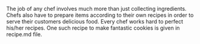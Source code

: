 The job of any chef involves much more than just collecting ingredients. Chefs also have to prepare items according to their own recipes in order to serve their customers delicious food. Every chef works hard to perfect his/her recipes. One such recipe to make fantastic cookies is given in recipe.md file.